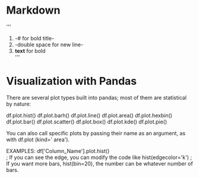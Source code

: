 # Markdown
'''
1. -# for bold title-
2. -double space for new line-
3. **text** for bold  
'''

# Visualization with Pandas
There are several plot types built into pandas; most of them are statistical by nature:

df.plot.hist()
df.plot.barh()
df.plot.line()
df.plot.area()
df.plot.hexbin()
df.plot.bar()
df.plot.scatter()
df.plot.box()
df.plot.kde()
df.plot.pie()

You can also call specific plots by passing their name as an argument, as with 
df.plot (kind=' area').

EXAMPLES:
df['Column_Name'].plot.hist()    
; If you can see the edge, you can modify the code like hist(edgecolor='k')
; If you want more bars, hist(bin=20), the number can be whatever number of bars.
